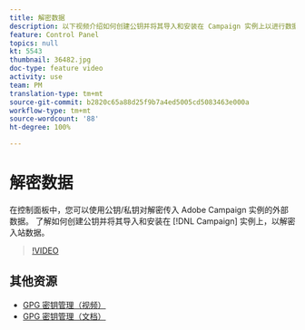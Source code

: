 ```yaml
---
title: 解密数据
description: 以下视频介绍如何创建公钥并将其导入和安装在 Campaign 实例上以进行数据解密。
feature: Control Panel
topics: null
kt: 5543
thumbnail: 36482.jpg
doc-type: feature video
activity: use
team: PM
translation-type: tm+mt
source-git-commit: b2820c65a88d25f9b7a4ed5005cd5083463e000a
workflow-type: tm+mt
source-wordcount: '88'
ht-degree: 100%

---
```



# 解密数据

在控制面板中，您可以使用公钥/私钥对解密传入 Adobe Campaign 实例的外部数据。
了解如何创建公钥并将其导入和安装在 [!DNL Campaign] 实例上，以解密入站数据。

>[!VIDEO](https://video.tv.adobe.com/v/36482?quality=12)

## 其他资源

* [GPG 密钥管理（视频）](./gpg-key-management-overview.md)
* [GPG 密钥管理（文档）](https://docs.adobe.com/content/help/zh-Hans/control-panel/using/instances-settings/gpg-keys-management.html)
